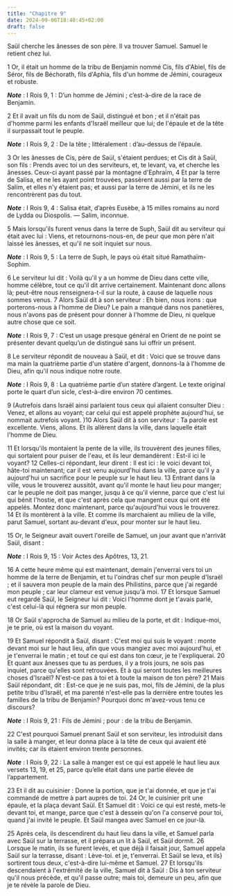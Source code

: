 ```yaml
---
title: "Chapitre 9"
date: 2024-09-06T18:40:45+02:00
draft: false
---
```



Saül cherche les ânesses de son père.
Il va trouver Samuel.
Samuel le retient chez lui.


1 Or, il était un homme de la tribu de Benjamin nommé Cis, fils d'Abiel, fils de Séror, fils de Béchorath, fils d'Aphia, fils d'un homme de Jémini, courageux et robuste.

***Note*** :  I Rois 9, 1 : D’un homme de Jémini ; c’est-à-dire de la race de Benjamin.

2 Et il avait un fils du nom de Saül, distingué et bon ; et il n'était pas d'homme parmi les enfants d'Israël meilleur que lui; de l'épaule et de la tête il surpassait tout le peuple.

***Note*** :  I Rois 9, 2 : De la tête ; littéralement : d’au-dessus de l’épaule.


3 Or les ânesses de Cis, père de Saül, s'étaient perdues; et Cis dit à Saül, son fils : Prends avec toi un des serviteurs, et, te levant, va, et cherche les ânesses. Ceux-ci ayant passé par la montagne d'Ephraïm, 4 Et par la terre de Salisa, et ne les ayant point trouvées, passèrent aussi par la terre de Salim, et elles n'y étaient pas; et aussi par la terre de Jémini, et ils ne les rencontrèrent pas du tout.

***Note*** :  I Rois 9, 4 : Salisa était, d’après Eusèbe, à 15 milles romains au nord de Lydda ou Diospolis. ― Salim, inconnue.

5 Mais lorsqu'ils furent venus dans la terre de Suph, Saül dit au serviteur qui était avec lui : Viens, et retournons-nous-en, de peur que mon père n'ait laissé les ânesses, et qu'il ne soit inquiet sur nous.

***Note*** :  I Rois 9, 5 : La terre de Suph, le pays où était situé Ramathaïm-Sophim.

6 Le serviteur lui dit : Voilà qu'il y a un homme de Dieu dans cette ville, homme célèbre, tout ce qu'il dit arrive certainement. Maintenant donc allons là; peut-être nous renseignera-t-il sur la route, à cause de laquelle nous sommes venus. 7 Alors Saül dit à son serviteur : Eh bien, nous irons : que porterons-nous à l'homme de Dieu? Le pain a manqué dans nos panetières, nous n'avons pas de présent pour donner à l'homme de Dieu, ni quelque autre chose que ce soit.

***Note*** :  I Rois 9, 7 : C’est un usage presque général en Orient de ne point se présenter devant quelqu’un de distingué sans lui offrir un présent.

8 Le serviteur répondit de nouveau à Saül, et dit : Voici que se trouve dans ma main la quatrième partie d'un statère d'argent, donnons-la à l'homme de Dieu, afin qu'il nous indique notre route.

***Note*** :  I Rois 9, 8 : La quatrième partie d’un statère d’argent. Le texte original porte le quart d’un sicle, c’est-à-dire environ 70 centimes.

9 (Autrefois dans Israël ainsi parlaient tous ceux qui allaient consulter Dieu : Venez, et allons au voyant; car celui qui est appelé prophète aujourd'hui, se nommait autrefois voyant. )10 Alors Saül dit à son serviteur : Ta parole est excellente. Viens, allons. Et ils allèrent dans la ville, dans laquelle était l'homme de Dieu.


11 Et lorsqu'ils montaient la pente de la ville, ils trouvèrent des jeunes filles, qui sortaient pour puiser de l'eau, et ils leur demandèrent : Est-il ici le voyant? 12 Celles-ci répondant, leur dirent : Il est ici : le voici devant toi, hâte-toi maintenant; car il est venu aujourd'hui dans la ville, parce qu'il y a aujourd'hui un sacrifice pour le peuple sur le haut lieu. 13 Entrant dans la ville, vous le trouverez aussitôt, avant qu'il monte le haut lieu pour manger; car le peuple ne doit pas manger, jusqu à ce qu'il vienne, parce que c'est lui qui bénit l'hostie, et que c'est après cela que mangent ceux qui ont été appelés. Montez donc maintenant, parce qu'aujourd'hui vous le trouverez. 14 Et ils montèrent à la ville. Et comme ils marchaient au milieu de la ville, parut Samuel, sortant au-devant d'eux, pour monter sur le haut lieu.


15 Or, le Seigneur avait ouvert l'oreille de Samuel, un jour avant que n'arrivât Saül, disant :

***Note*** :  I Rois 9, 15 : Voir Actes des Apôtres, 13, 21.

16 A cette heure même qui est maintenant, demain j'enverrai vers toi un homme de la terre de Benjamin, et tu l'oindras chef sur mon peuple d'Israël ; et il sauvera mon peuple de la main des Philistins, parce que j'ai regardé mon peuple ; car leur clameur est venue jusqu'à moi. 17 Et lorsque Samuel eut regardé Saül, le Seigneur lui dit : Voici l'homme dont je t'avais parlé, c'est celui-là qui régnera sur mon peuple.


18 Or Saül s'approcha de Samuel au milieu de la porte, et dit : Indique-moi, je te prie, où est la maison du voyant.

19 Et Samuel répondit à Saül, disant : C'est moi qui suis le voyant : monte devant moi sur le haut lieu, afin que vous mangiez avec moi aujourd'hui, et je t'enverrai le matin ; et tout ce qui est dans ton cœur, je te l'expliquerai. 20 Et quant aux ânesses que tu as perdues, il y a trois jours, ne sois pas inquiet, parce qu'elles sont retrouvées. Et à qui seront toutes les meilleures choses d'Israël? N'est-ce pas à toi et à toute la maison de ton père? 21 Mais Saül répondant, dit : Est-ce que je ne suis pas, moi, fils de Jémini, de la plus petite tribu d'Israël, et ma parenté n'est-elle pas la dernière entre toutes les familles de la tribu de Benjamin? Pourquoi donc m'avez-vous tenu ce discours?

***Note*** :  I Rois 9, 21 : Fils de Jémini ; pour : de la tribu de Benjamin.


22 C'est pourquoi Samuel prenant Saül et son serviteur, les introduisit dans la salle à manger, et leur donna place à la tête de ceux qui avaient été invités; car ils étaient environ trente personnes.

***Note*** :  I Rois 9, 22 : La salle à manger est ce qui est appelé le haut lieu aux versets 13, 19, et 25, parce qu’elle était dans une partie élevée de l’appartement.

23 Et il dit au cuisinier : Donne la portion, que je t'ai donnée, et que je t'ai commandé de mettre à part auprès de toi. 24 Or, le cuisinier prit une épaule, et la plaça devant Saül. Et Samuel dit : Voici ce qui est resté, mets-le devant toi, et mange, parce que c'est à dessein qu'on l'a conservé pour toi, quand j'ai invité le peuple. Et Saül mangea avec Samuel en ce jour-là.


25 Après cela, ils descendirent du haut lieu dans la ville, et Samuel parla avec Saül sur la terrasse, et il prépara un lit à Saül, et Saül dormit. 26 Lorsque le matin, ils se furent levés, et que déjà il faisait jour, Samuel appela Saül sur la terrasse, disant : Lève-toi. et je, t'enverrai. Et Saül se leva, et ils} sortirent tous deux, c'est-à-dire lui-même et Samuel. 27 Et lorsqu'ils descendaient à l'extrémité de la ville, Samuel dit à Saül : Dis à ton serviteur qu'il nous précède, et qu'il passe outre; mais toi, demeure un peu, afin que je te révèle la parole de Dieu.

